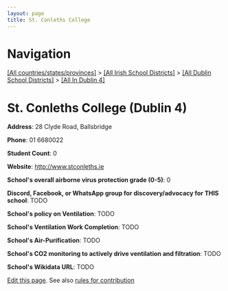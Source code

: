 ```yaml
---
layout: page
title: St. Conleths College
---
```

# Navigation

[[All countries/states/provinces]](../../../..) > [[All Irish School Districts]](../../..) > [[All Dublin School Districts]](../..) > [[All In Dublin 4]](..)

# St. Conleths College (Dublin 4)

**Address**: 28 Clyde Road, Ballsbridge

**Phone**: 01 6680022

**Student Count**: 0

**Website**: <http://www.stconleths.ie>

**School's overall airborne virus protection grade (0-5)**: 0

**Discord, Facebook, or WhatsApp group for discovery/advocacy for THIS school**: TODO

**School's policy on Ventilation**: TODO

**School's Ventilation Work Completion**: TODO

**School's Air-Purification**: TODO

**School's CO2 monitoring to actively drive ventilation and filtration**: TODO

**School's Wikidata URL**: TODO


[Edit this page](https://github.com/ventilate-schools/Ireland/edit/main/./Dublin_4/St._Conleths_College.md). See also [rules for contribution](../../../contribution-rules/)